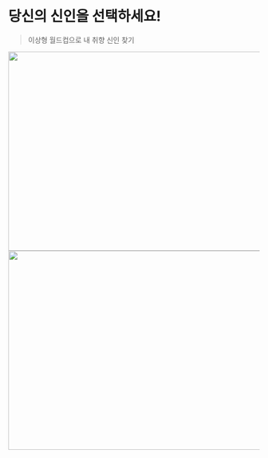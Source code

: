 # 당신의 신인을 선택하세요!

>이상형 월드컵으로 내 취향 신인 찾기


<img src="https://user-images.githubusercontent.com/100124429/199179008-7f757764-a57f-48a4-8329-6faff71dbc6a.png" width="600" height="400"/>

<img src="https://user-images.githubusercontent.com/100124429/199179290-273f53f2-18f7-4e6a-8931-9c2ccd9889bf.png" width="600" height="400"/>

